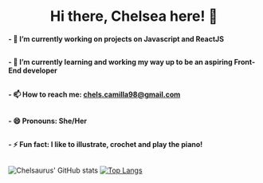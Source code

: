 <h1 align="center">Hi there, Chelsea here! 👋</h1>

<h4 style="padding-bottom:10px;">
  - 🔭 I’m currently working on projects on Javascript and ReactJS
</h4>
<h4 style="padding-bottom:10px;">
  - 🌱 I’m currently learning and working my way up to be an aspiring Front-End developer
</h4>
<h4 style="padding-bottom:10px;">
  - 📫 How to reach me: <a href="mailto:chels.camilla98@gmail.com">chels.camilla98@gmail.com</a>
</h4>
<h4 style="padding-bottom:10px;">
  - 😄 Pronouns: She/Her
</h4>
<h4 style="padding-bottom:10px;">
  - ⚡ Fun fact: I like to illustrate, crochet and play the piano! 
</h4>


![Chelsaurus' GitHub stats](https://github-readme-stats.vercel.app/api?username=chelsaurus&show_icons=true&theme=radical&line_height=27px)
[![Top Langs](https://github-readme-stats.vercel.app/api/top-langs/?username=chelsaurus&theme=radical)](https://github.com/chelsaurus/github-readme-stats)
